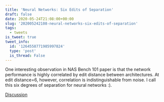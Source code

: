 ```yaml
---
title: 'Neural Networks: Six Edits of Separation'
draft: false
date: 2020-05-24T21:08:00+00:00
slug: '202005242108-neural-networks-six-edits-of-separation'
tags:
  - tweets
is_tweet: true
tweet_info:
  id: '1264558771985997824'
  type: 'post'
  is_thread: False
---
```




One interesting observation in NAS Bench 101 paper is that the network performance is highly correlated by edit distance between architectures. At edit distance=6, however, correlation is indistinguishable from noise. I call this six degrees of separation for neural networks :).

[Discussion](https://x.com/sytelus/status/1264558771985997824)
